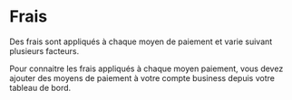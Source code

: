 # Frais

Des frais sont appliqués à chaque moyen de paiement et varie suivant plusieurs facteurs.

Pour connaitre les frais appliqués à chaque moyen paiement, vous devez ajouter des moyens de paiement à votre compte business depuis votre tableau de bord. 

